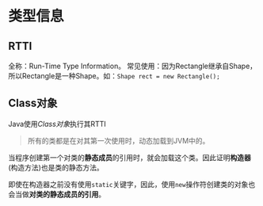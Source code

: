 # 类型信息

## RTTI

全称：Run-Time Type Information。
常见使用：因为Rectangle继承自Shape，所以Rectangle是一种Shape。如：`Shape rect = new Rectangle();`

## Class对象

Java使用*Class对象*执行其RTTI

> 所有的类都是在对其第一次使用时，动态加载到JVM中的。

当程序创建第一个对类的**静态成员**的引用时，就会加载这个类。因此证明**构造器**(构造方法)也是类的静态方法。

即使在构造器之前没有使用`static`关键字，因此，使用`new`操作符创建类的对象也会当做**对类的静态成员的引用**。
